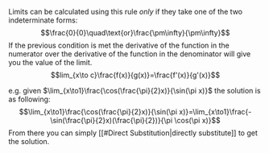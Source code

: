 
Limits can be calculated using this rule *only* if they take one of the two indeterminate forms: $$\frac{0}{0}\quad\text{or}\frac{\pm\infty}{\pm\infty}$$
If the previous condition is met the derivative of the function in the numerator over the derivative of the function in the denominator will give you the value of the limit. $$lim_{x\to c}\frac{f(x)}{g(x)}=\frac{f'(x)}{g'(x)}$$

e.g. given $\lim_{x\to1}\frac{\cos(\frac{\pi}{2}x)}{\sin(\pi x)}$ the solution is as following: $$\lim_{x\to1}\frac{\cos(\frac{\pi}{2}x)}{\sin(\pi x)}=\lim_{x\to1}\frac{-\sin(\frac{\pi}{2}x)(\frac{\pi}{2})}{\pi \cos(\pi x)}$$
From there you can simply [[#Direct Substitution|directly substitute]] to get the solution.

